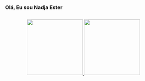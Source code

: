### Olá, Eu sou Nadja Ester 


##
<div align="center">
  <a href="https://github.com/nadjaester">
  <img height="180em" src="https://github-readme-stats.vercel.app/api?username=nadjaester&show_icons=true&theme=radical&include_all_commits=true&count_private=true"/>
  <img height="180em" src="https://github-readme-stats.vercel.app/api/top-langs/?username=nadjaester&layout=compact&langs_count=7&theme=radical"/>
</div>

